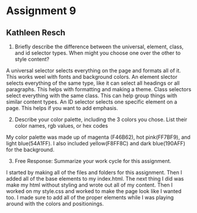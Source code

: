 # Assignment 9
## Kathleen Resch
1. Briefly describe the difference between the universal, element, class, and id selector types. When might you choose one over the other to style content?

A universal selector selects everything on the page and formats all of it. This works weel with fonts and background colors. An element slector selects everything of the same type, like it can select all headings or all paragraphs. This helps with formatting and making a theme. Class selectors select everything with the same class. This can help group things with similar content types. An ID selector selects one specific element on a page. This helps if you want to add emphasis.

2. Describe your color palette, including the 3 colors you chose. List their color names, rgb values, or hex codes

My color palette was made up of magenta (F46B62), hot pink(FF7BF9), and light blue(54A1FF). I also included yellow(F8FF8C) and dark blue(190AFF) for the background.

3. Free Response: Summarize your work cycle for this assignment.

I started by making all of the files and folders for this assignment. Then I added all of the base elements to my index.html. The next thing I did was make my html without styling and wrote out all of my content. Then I worked on my style.css and worked to make the page look like I wanted too. I made sure to add all of the proper elements while I was playing around with the colors and positionings.
